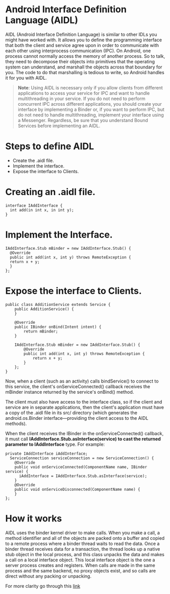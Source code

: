 # Android Interface Definition Language (AIDL)

AIDL (Android Interface Definition Language) is similar to other IDLs you might have worked with. It allows you to define the programming interface that both the client and service agree upon in order to communicate with each other using interprocess communication (IPC). On Android, one process cannot normally access the memory of another process. So to talk, they need to decompose their objects into primitives that the operating system can understand, and marshall the objects across that boundary for you. The code to do that marshalling is tedious to write, so Android handles it for you with AIDL.

> **Note**: Using AIDL is necessary only if you allow clients from different applications to access your service for IPC and want to handle multithreading in your service. If you do not need to perform concurrent IPC across different applications, you should create your interface by implementing a Binder or, if you want to perform IPC, but do not need to handle multithreading, implement your interface using a Messenger. Regardless, be sure that you understand Bound Services before implementing an AIDL.

# Steps to define AIDL
 * Create the .aidl file.
 * Implement the interface.
 * Expose the interface to Clients.
 
 # Creating an .aidl file.
 
 ```
interface IAddInterface {
   int add(in int x, in int y);
}
```

# Implement the Interface.
```
IAddInterface.Stub mBinder = new IAddInterface.Stub() {
  @Override
  public int add(int x, int y) throws RemoteException {
  return x + y;
  }
};
```

# Expose the interface to Clients.
```
public class AdditionService extends Service {
    public AdditionService() {
    }

    @Override
    public IBinder onBind(Intent intent) {
        return mBinder;
    }

    IAddInterface.Stub mBinder = new IAddInterface.Stub() {
        @Override
        public int add(int x, int y) throws RemoteException {
            return x + y;
        }
    };
}
```

Now, when a client (such as an activity) calls bindService() to connect to this service, the client's onServiceConnected() callback receives the mBinder instance returned by the service's onBind() method.

The client must also have access to the interface class, so if the client and service are in separate applications, then the client's application must have a copy of the .aidl file in its src/ directory (which generates the android.os.Binder interface—providing the client access to the AIDL methods).

When the client receives the IBinder in the onServiceConnected() callback, it must call **IAddInterface.Stub.asInterface(service) to cast the returned parameter to IAddInterface** type. For example:

```
private IAddInterface iAddInterface;
  ServiceConnection serviceConnection = new ServiceConnection() {
    @Override
    public void onServiceConnected(ComponentName name, IBinder service) {
      iAddInterface = IAddInterface.Stub.asInterface(service);
    }
    @Override
    public void onServiceDisconnected(ComponentName name) {
    }
};
```
# How it works

AIDL uses the binder kernel driver to make calls. When you make a call, a method identifier and all of the objects are packed onto a buffer and copied to a remote process where a binder thread waits to read the data. Once a binder thread receives data for a transaction, the thread looks up a native stub object in the local process, and this class unpacks the data and makes a call on a local interface object. This local interface object is the one a server process creates and registers. When calls are made in the same process and the same backend, no proxy objects exist, and so calls are direct without any packing or unpacking.

For more clarity go through this [link](https://source.android.com/devices/architecture/aidl/overview)
